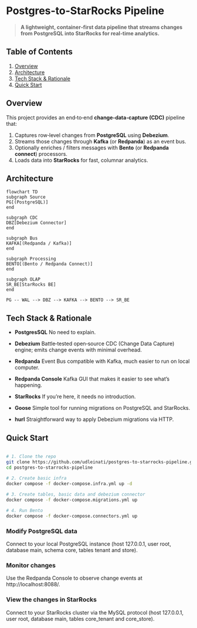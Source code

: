 
# Postgres-to-StarRocks Pipeline

>  **A lightweight, container‑first data pipeline that streams changes from PostgreSQL into StarRocks for real‑time analytics.**

  
## Table of Contents

1. [Overview](#overview)
2. [Architecture](#architecture)
3. [Tech Stack & Rationale](#tech-stack--rationale)
4. [Quick Start](#quick-start)


## Overview

This project provides an end‑to‑end **change‑data‑capture (CDC)** pipeline that:

1. Captures row‑level changes from **PostgreSQL** using **Debezium**.
2. Streams those changes through **Kafka** (or **Redpanda**) as an event bus.
3. Optionally enriches / filters messages with **Bento** (or **Redpanda connect**) processors.
4. Loads data into **StarRocks** for fast, columnar analytics.


## Architecture

```mermaid
flowchart TD
subgraph Source
PG[(PostgreSQL)]
end

subgraph CDC
DBZ[Debezium Connector]
end

subgraph Bus
KAFKA[(Redpanda / Kafka)]
end

subgraph Processing
BENTO[(Bento / Redpanda Connect)]
end

subgraph OLAP
SR_BE[StarRocks BE]
end

PG -- WAL --> DBZ --> KAFKA --> BENTO --> SR_BE
```


## Tech Stack & Rationale
  
* **PostgresSQL**
No need to explain.

* **Debezium**
Battle‑tested open‑source CDC (Change Data Capture) engine; emits change events with minimal overhead.

* **Redpanda**
Event Bus compatible with Kafka, much easier to run on local computer.

* **Redpanda Console**
Kafka GUI that makes it easier to see what’s happening.

* **StarRocks**
If you’re here, it needs no introduction.

* **Goose**
Simple tool for running migrations on PostgreSQL and StarRocks.

* **hurl**
Straightforward way to apply Debezium migrations via HTTP.


## Quick Start

```bash

# 1. Clone the repo
git clone https://github.com/udleinati/postgres-to-starrocks-pipeline.git
cd postgres‑to‑starrocks‑pipeline

# 2. Create basic infra
docker compose -f docker-compose.infra.yml up -d
 
# 3. Create tables, basic data and debezium connector
docker compose -f docker-compose.migrations.yml up

# 4. Run Bento
docker compose -f docker-compose.connectors.yml up

```

### Modify PostgreSQL data

Connect to your local PostgreSQL instance (host 127.0.0.1, user root, database main, schema core, tables tenant and store).


### Monitor changes

Use the Redpanda Console to observe change events at http://localhost:8088/.


### View the changes in StarRocks

Connect to your StarRocks cluster via the MySQL protocol (host 127.0.0.1, user root, database main, tables core_tenant and core_store).